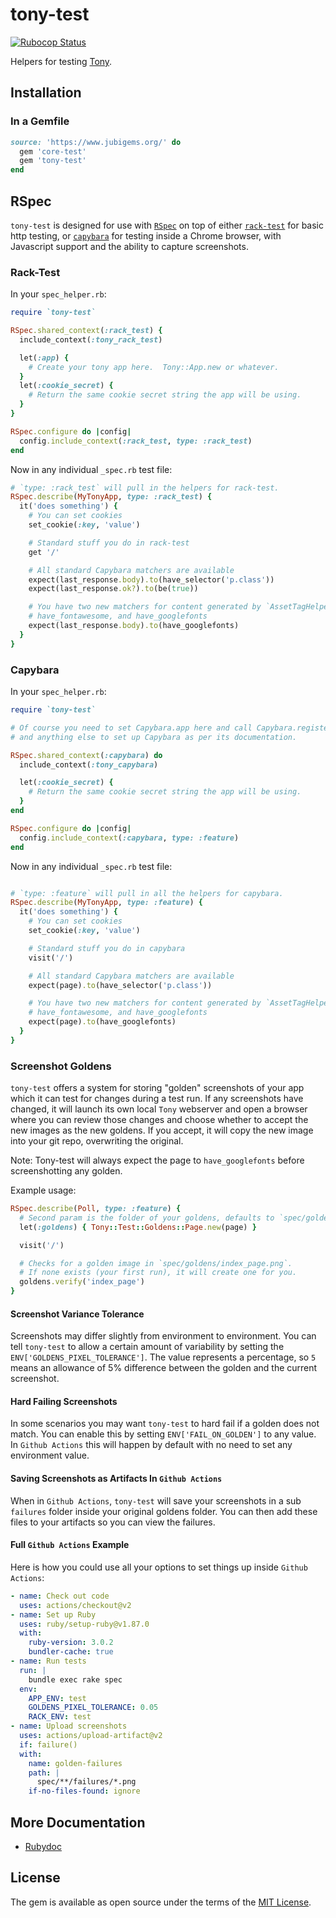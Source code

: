 # tony-test

[![Rubocop Status](https://github.com/jubishop/tony-test/workflows/Rubocop/badge.svg)](https://github.com/jubishop/tony-test/actions/workflows/rubocop.yml)

Helpers for testing [Tony](https://github.com/jubishop/tony).

## Installation

### In a Gemfile

```ruby
source: 'https://www.jubigems.org/' do
  gem 'core-test'
  gem 'tony-test'
end
```

## RSpec

`tony-test` is designed for use with [`RSpec`](https://rspec.info) on top of either [`rack-test`](https://github.com/rack/rack-test) for basic http testing, or [`capybara`](https://github.com/teamcapybara/capybara) for testing inside a Chrome browser, with Javascript support and the ability to capture screenshots.

### Rack-Test

In your `spec_helper.rb`:

```ruby
require `tony-test`

RSpec.shared_context(:rack_test) {
  include_context(:tony_rack_test)

  let(:app) {
    # Create your tony app here.  Tony::App.new or whatever.
  }
  let(:cookie_secret) {
    # Return the same cookie secret string the app will be using.
  }
}

RSpec.configure do |config|
  config.include_context(:rack_test, type: :rack_test)
end
```

Now in any individual `_spec.rb` test file:

```ruby
# `type: :rack_test` will pull in the helpers for rack-test.
RSpec.describe(MyTonyApp, type: :rack_test) {
  it('does something') {
    # You can set cookies
    set_cookie(:key, 'value')

    # Standard stuff you do in rack-test
    get '/'

    # All standard Capybara matchers are available
    expect(last_response.body).to(have_selector('p.class'))
    expect(last_response.ok?).to(be(true))

    # You have two new matchers for content generated by `AssetTagHelper`:
    # have_fontawesome, and have_googlefonts
    expect(last_response.body).to(have_googlefonts)
  }
}
```

### Capybara

In your `spec_helper.rb`:

```ruby
require `tony-test`

# Of course you need to set Capybara.app here and call Capybara.register_driver
# and anything else to set up Capybara as per its documentation.

RSpec.shared_context(:capybara) do
  include_context(:tony_capybara)

  let(:cookie_secret) {
    # Return the same cookie secret string the app will be using.
  }
end

RSpec.configure do |config|
  config.include_context(:capybara, type: :feature)
end
```

Now in any individual `_spec.rb` test file:

```ruby

# `type: :feature` will pull in all the helpers for capybara.
RSpec.describe(MyTonyApp, type: :feature) {
  it('does something') {
    # You can set cookies
    set_cookie(:key, 'value')

    # Standard stuff you do in capybara
    visit('/')

    # All standard Capybara matchers are available
    expect(page).to(have_selector('p.class'))

    # You have two new matchers for content generated by `AssetTagHelper`:
    # have_fontawesome, and have_googlefonts
    expect(page).to(have_googlefonts)
  }
}
```

### Screenshot Goldens

`tony-test` offers a system for storing "golden" screenshots of your app which it can test for changes during a test run.  If any screenshots have changed, it will launch its own local `Tony` webserver and open a browser where you can review those changes and choose whether to accept the new images as the new goldens.  If you accept, it will copy the new image into your git repo, overwriting the original.

Note:  Tony-test will always expect the page to `have_googlefonts` before screenshotting any golden.

Example usage:

```ruby
RSpec.describe(Poll, type: :feature) {
  # Second param is the folder of your goldens, defaults to `spec/goldens`.
  let(:goldens) { Tony::Test::Goldens::Page.new(page) }

  visit('/')

  # Checks for a golden image in `spec/goldens/index_page.png`.
  # If none exists (your first run), it will create one for you.
  goldens.verify('index_page')
}
```

#### Screenshot Variance Tolerance

Screenshots may differ slightly from environment to environment.  You can tell `tony-test` to allow a certain amount of variability by setting the `ENV['GOLDENS_PIXEL_TOLERANCE']`.  The value represents a percentage, so `5` means an allowance of 5% difference between the golden and the current screenshot.

#### Hard Failing Screenshots

In some scenarios you may want `tony-test` to hard fail if a golden does not match.  You can enable this by setting `ENV['FAIL_ON_GOLDEN']` to any value.  In `Github Actions` this will happen by default with no need to set any environment value.

#### Saving Screenshots as Artifacts In `Github Actions`

When in `Github Actions`, `tony-test` will save your screenshots in a sub `failures` folder inside your original goldens folder.  You can then add these files to your artifacts so you can view the failures.

#### Full `Github Actions` Example

Here is how you could use all your options to set things up inside `Github Actions`:

```yaml
- name: Check out code
  uses: actions/checkout@v2
- name: Set up Ruby
  uses: ruby/setup-ruby@v1.87.0
  with:
    ruby-version: 3.0.2
    bundler-cache: true
- name: Run tests
  run: |
    bundle exec rake spec
  env:
    APP_ENV: test
    GOLDENS_PIXEL_TOLERANCE: 0.05
    RACK_ENV: test
- name: Upload screenshots
  uses: actions/upload-artifact@v2
  if: failure()
  with:
    name: golden-failures
    path: |
      spec/**/failures/*.png
    if-no-files-found: ignore
```

## More Documentation

- [Rubydoc](https://www.rubydoc.info/github/jubishop/tony-test/master)

## License

The gem is available as open source under the terms of the [MIT License](https://opensource.org/licenses/MIT).

